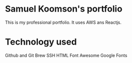 # Samuel Koomson's portfolio

This is my professional portfolio. It uses AWS ans Reactjs.

# Technology used

Github and Git
Brew
SSH
HTML
Font Awesome
Google Fonts
